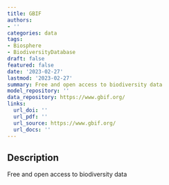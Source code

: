 ```yaml
---
title: GBIF
authors:
- ''
categories: data
tags:
- Biosphere
- BiodiversityDatabase
draft: false
featured: false
date: '2023-02-27'
lastmod: '2023-02-27'
summary: Free and open access to biodiversity data
model_repository: ''
data_repository: https://www.gbif.org/
links:
  url_doi: ''
  url_pdf: ''
  url_source: https://www.gbif.org/
  url_docs: ''
---
```


## Description

Free and open access to biodiversity data

